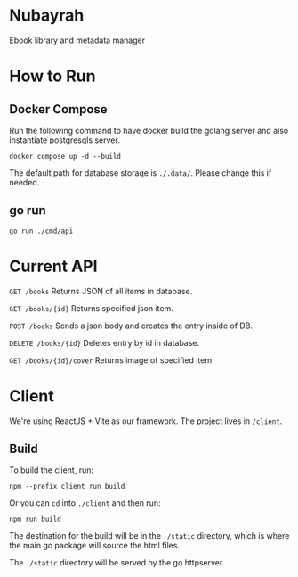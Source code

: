 # Nubayrah
Ebook library and metadata manager

# How to Run

## Docker Compose
Run the following command to have docker build the golang server and also instantiate postgresqls server.

`docker compose up -d --build`

The default path for database storage is `./.data/`. Please change this if needed.

## go run

`go run ./cmd/api`

# Current API

`GET /books` Returns JSON of all items in database.

`GET /books/{id}` Returns specified json item.

`POST /books` Sends a json body and creates the entry inside of DB.

`DELETE /books/{id}` Deletes entry by id in database.

`GET /books/{id}/cover` Returns image of specified item.

# Client

We're using ReactJS + Vite as our framework. The project lives in `/client`.

## Build

To build the client, run:

`npm --prefix client run build`

Or you can `cd` into `./client` and then run:

`npm run build`

The destination for the build will be in the `./static` directory, which is where the main go package will source the html files.

The `./static` directory will be served by the go httpserver.